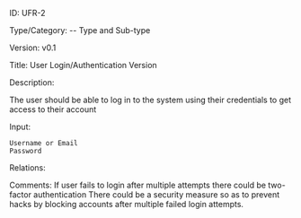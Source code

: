 ID: UFR-2

Type/Category: -- Type and Sub-type

Version: v0.1

Title: User Login/Authentication Version

Description:

The user should be able to log in to the system using their credentials to get access to their account

Input:

    Username or Email
    Password

Relations:

Comments:
If user fails to login after multiple attempts there could be two-factor authentication There could be a security measure so as to prevent hacks by blocking accounts after multiple failed login attempts.
